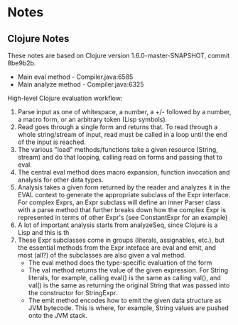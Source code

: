 # Notes #

## Clojure Notes ##

These notes are based on Clojure version 1.6.0-master-SNAPSHOT, commit 8be9b2b.

 * Main eval method - Compiler.java:6585
 * Main analyze method - Compiler.java:6325

High-level Clojure evaluation workflow:

 1. Parse input as one of whitespace, a number, a +/- followed by a number, a macro form, or an arbitrary token (Lisp symbols).
 2. Read goes through a single form and returns that. To read through a whole string/stream of input, read must be called in a loop until the end of the input is reached.
 3. The various "load" methods/functions take a given resource (String, stream) and do that looping, calling read on forms and passing that to eval.
 4. The central eval method does macro expansion, function invocation and analysis for other data types.
 5. Analysis takes a given form returned by the reader and analyzes it in the EVAL context to generate the appropriate subclass of the Expr interface. For complex Exprs, an Expr subclass will define an inner Parser class with a parse method that further breaks down how the complex Expr is represented in terms of other Expr's (see ConstantExpr for an example)
 6. A lot of important analysis starts from analyzeSeq, since Clojure is a Lisp and this is th
 7. These Expr subclasses come in groups (literals, assignables, etc.), but the essential methods from the Expr inteface are eval and emit, and most (all?) of the subclasses are also given a val method.
    * The eval method does the type-specific evaluation of the form
    * The val method returns the value of the given expression. For String literals, for example, calling eval() is the same as calling val(), and val() is the same as returning the original String that was passed into the constructor for StringExpr.
    * The emit method encodes how to emit the given data structure as JVM bytecode. This is where, for example, String values are pushed onto the JVM stack.
